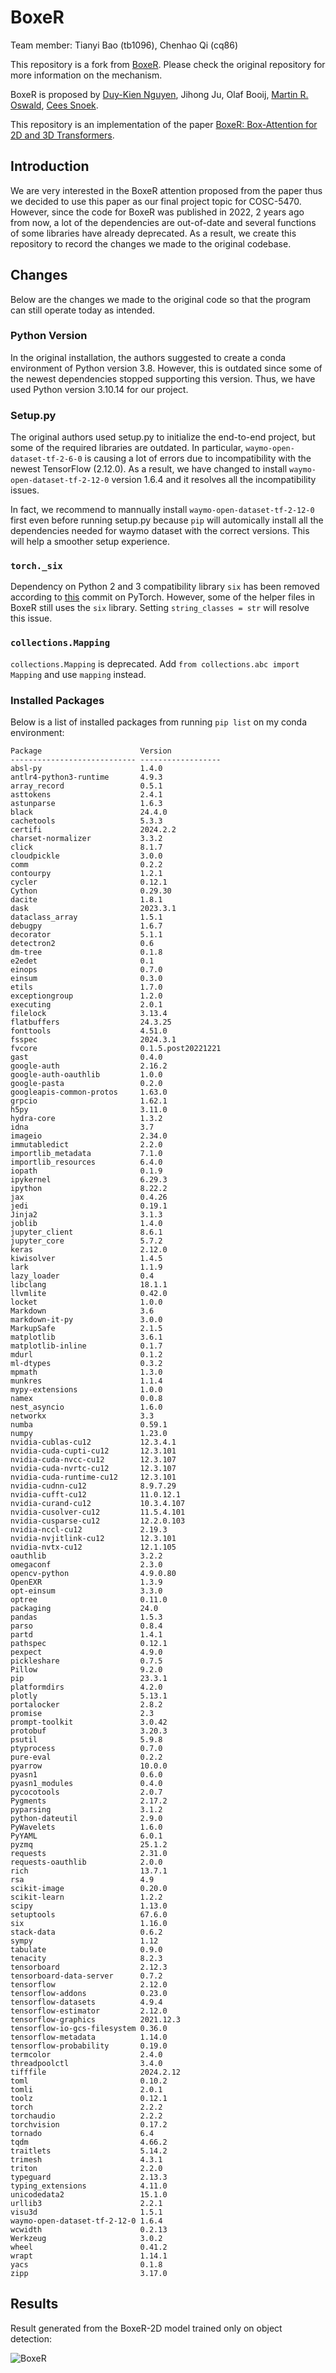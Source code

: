 # BoxeR

Team member: Tianyi Bao (tb1096), Chenhao Qi (cq86)

This repository is a fork from [BoxeR](https://github.com/kienduynguyen/BoxeR). Please check the original repository for more information on the mechanism. 

BoxeR is proposed by [Duy-Kien Nguyen](https://scholar.google.com/citations?user=welhhBIAAAAJ&hl=en), Jihong Ju, Olaf Booij, [Martin R. Oswald](https://scholar.google.de/citations?user=biytQP8AAAAJ&hl=en), [Cees Snoek](https://www.ceessnoek.info/).

This repository is an implementation of the paper [BoxeR: Box-Attention for 2D and 3D Transformers](https://arxiv.org/abs/2111.13087).

## Introduction

We are very interested in the BoxeR attention proposed from the paper thus we decided to use this paper as our final project topic for COSC-5470. However, since the code for BoxeR was published in 2022, 2 years ago from now, a lot of the dependencies are out-of-date and several functions of some libraries have already deprecated. As a result, we create this repository to record the changes we made to the original codebase. 

## Changes

Below are the changes we made to the original code so that the program can still operate today as intended.

### Python Version
In the original installation, the authors suggested to create a conda environment of Python version 3.8. However, this is outdated since some of the newest dependencies stopped supporting this version. Thus, we have used Python version 3.10.14 for our project. 

### Setup.py
The original authors used setup.py to initialize the end-to-end project, but some of the required libraries are outdated. In particular,  ```waymo-open-dataset-tf-2-6-0``` is causing a lot of errors due to incompatibility with the newest TensorFlow (2.12.0). As a result, we have changed to install ```waymo-open-dataset-tf-2-12-0``` version 1.6.4 and it resolves all the incompatibility issues. 

In fact, we recommend to mannually install ```waymo-open-dataset-tf-2-12-0``` first even before running setup.py because ```pip``` will automically install all the dependencies needed for waymo dataset with the correct versions. This will help a smoother setup experience. 

### ```torch._six```

Dependency on Python 2 and 3 compatibility library ```six``` has been removed according to [this](https://github.com/pytorch/pytorch/pull/94709) commit on PyTorch. However, some of the helper files in BoxeR still uses the ```six``` library. Setting ```string_classes = str``` will resolve this issue.

### ```collections.Mapping```

```collections.Mapping``` is deprecated. Add ```from collections.abc import Mapping``` and use ```mapping``` instead. 

### Installed Packages
Below is a list of installed packages from running ```pip list``` on my conda environment:
```
Package                      Version            
---------------------------- ------------------
absl-py                      1.4.0
antlr4-python3-runtime       4.9.3
array_record                 0.5.1
asttokens                    2.4.1
astunparse                   1.6.3
black                        24.4.0
cachetools                   5.3.3
certifi                      2024.2.2
charset-normalizer           3.3.2
click                        8.1.7
cloudpickle                  3.0.0
comm                         0.2.2
contourpy                    1.2.1
cycler                       0.12.1
Cython                       0.29.30
dacite                       1.8.1
dask                         2023.3.1
dataclass_array              1.5.1
debugpy                      1.6.7
decorator                    5.1.1
detectron2                   0.6                
dm-tree                      0.1.8
e2edet                       0.1                
einops                       0.7.0
einsum                       0.3.0
etils                        1.7.0
exceptiongroup               1.2.0
executing                    2.0.1
filelock                     3.13.4
flatbuffers                  24.3.25
fonttools                    4.51.0
fsspec                       2024.3.1
fvcore                       0.1.5.post20221221
gast                         0.4.0
google-auth                  2.16.2
google-auth-oauthlib         1.0.0
google-pasta                 0.2.0
googleapis-common-protos     1.63.0
grpcio                       1.62.1
h5py                         3.11.0
hydra-core                   1.3.2
idna                         3.7
imageio                      2.34.0
immutabledict                2.2.0
importlib_metadata           7.1.0
importlib_resources          6.4.0
iopath                       0.1.9
ipykernel                    6.29.3
ipython                      8.22.2
jax                          0.4.26
jedi                         0.19.1
Jinja2                       3.1.3
joblib                       1.4.0
jupyter_client               8.6.1
jupyter_core                 5.7.2
keras                        2.12.0
kiwisolver                   1.4.5
lark                         1.1.9
lazy_loader                  0.4
libclang                     18.1.1
llvmlite                     0.42.0
locket                       1.0.0
Markdown                     3.6
markdown-it-py               3.0.0
MarkupSafe                   2.1.5
matplotlib                   3.6.1
matplotlib-inline            0.1.7
mdurl                        0.1.2
ml-dtypes                    0.3.2
mpmath                       1.3.0
munkres                      1.1.4
mypy-extensions              1.0.0
namex                        0.0.8
nest_asyncio                 1.6.0
networkx                     3.3
numba                        0.59.1
numpy                        1.23.0
nvidia-cublas-cu12           12.3.4.1
nvidia-cuda-cupti-cu12       12.3.101
nvidia-cuda-nvcc-cu12        12.3.107
nvidia-cuda-nvrtc-cu12       12.3.107
nvidia-cuda-runtime-cu12     12.3.101
nvidia-cudnn-cu12            8.9.7.29
nvidia-cufft-cu12            11.0.12.1
nvidia-curand-cu12           10.3.4.107
nvidia-cusolver-cu12         11.5.4.101
nvidia-cusparse-cu12         12.2.0.103
nvidia-nccl-cu12             2.19.3
nvidia-nvjitlink-cu12        12.3.101
nvidia-nvtx-cu12             12.1.105
oauthlib                     3.2.2
omegaconf                    2.3.0
opencv-python                4.9.0.80
OpenEXR                      1.3.9
opt-einsum                   3.3.0
optree                       0.11.0
packaging                    24.0
pandas                       1.5.3
parso                        0.8.4
partd                        1.4.1
pathspec                     0.12.1
pexpect                      4.9.0
pickleshare                  0.7.5
Pillow                       9.2.0
pip                          23.3.1
platformdirs                 4.2.0
plotly                       5.13.1
portalocker                  2.8.2
promise                      2.3
prompt-toolkit               3.0.42
protobuf                     3.20.3
psutil                       5.9.8
ptyprocess                   0.7.0
pure-eval                    0.2.2
pyarrow                      10.0.0
pyasn1                       0.6.0
pyasn1_modules               0.4.0
pycocotools                  2.0.7
Pygments                     2.17.2
pyparsing                    3.1.2
python-dateutil              2.9.0
PyWavelets                   1.6.0
PyYAML                       6.0.1
pyzmq                        25.1.2
requests                     2.31.0
requests-oauthlib            2.0.0
rich                         13.7.1
rsa                          4.9
scikit-image                 0.20.0
scikit-learn                 1.2.2
scipy                        1.13.0
setuptools                   67.6.0
six                          1.16.0
stack-data                   0.6.2
sympy                        1.12
tabulate                     0.9.0
tenacity                     8.2.3
tensorboard                  2.12.3
tensorboard-data-server      0.7.2
tensorflow                   2.12.0
tensorflow-addons            0.23.0
tensorflow-datasets          4.9.4
tensorflow-estimator         2.12.0
tensorflow-graphics          2021.12.3
tensorflow-io-gcs-filesystem 0.36.0
tensorflow-metadata          1.14.0
tensorflow-probability       0.19.0
termcolor                    2.4.0
threadpoolctl                3.4.0
tifffile                     2024.2.12
toml                         0.10.2
tomli                        2.0.1
toolz                        0.12.1
torch                        2.2.2
torchaudio                   2.2.2
torchvision                  0.17.2
tornado                      6.4
tqdm                         4.66.2
traitlets                    5.14.2
trimesh                      4.3.1
triton                       2.2.0
typeguard                    2.13.3
typing_extensions            4.11.0
unicodedata2                 15.1.0
urllib3                      2.2.1
visu3d                       1.5.1
waymo-open-dataset-tf-2-12-0 1.6.4
wcwidth                      0.2.13
Werkzeug                     3.0.2
wheel                        0.41.2
wrapt                        1.14.1
yacs                         0.1.8
zipp                         3.17.0
```

## Results
Result generated from the BoxeR-2D model trained only on object detection:

![BoxeR](./figs/result.JPG)
